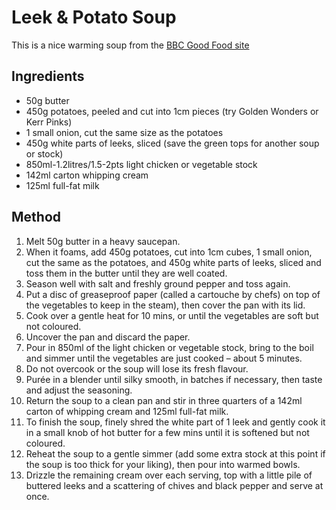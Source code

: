 # Leek & Potato Soup # 

This is a nice warming soup from the [BBC Good Food site](https://www.bbcgoodfood.com/recipes/leek-potato-soup)

## Ingredients ## 

- 50g butter
- 450g potatoes, peeled and cut into 1cm pieces (try Golden Wonders or Kerr Pinks)
- 1 small onion, cut the same size as the potatoes
- 450g white parts of leeks, sliced (save the green tops for another soup or stock)
- 850ml-1.2litres/1.5-2pts light chicken or vegetable stock
- 142ml carton whipping cream
- 125ml full-fat milk

## Method ## 

1. Melt 50g butter in a heavy saucepan. 
1. When it foams, add 450g potatoes, cut into 1cm cubes, 1 small onion, cut the same as the potatoes, and 450g white parts of leeks, sliced and toss them in the butter until they are well coated.
1. Season well with salt and freshly ground pepper and toss again.
1. Put a disc of greaseproof paper (called a cartouche by chefs) on top of the vegetables to keep in the steam), then cover the pan with its lid.
1. Cook over a gentle heat for 10 mins, or until the vegetables are soft but not coloured.
1. Uncover the pan and discard the paper.
1. Pour in 850ml of the light chicken or vegetable stock, bring to the boil and simmer until the vegetables are just cooked – about 5 minutes.
1. Do not overcook or the soup will lose its fresh flavour.
1. Purée in a blender until silky smooth, in batches if necessary, then taste and adjust the seasoning.
1. Return the soup to a clean pan and stir in three quarters of a 142ml carton of whipping cream and 125ml full-fat milk.
1. To finish the soup, finely shred the white part of 1 leek and gently cook it in a small knob of hot butter for a few mins until it is softened but not coloured.
1. Reheat the soup to a gentle simmer (add some extra stock at this point if the soup is too thick for your liking), then pour into warmed bowls.
1. Drizzle the remaining cream over each serving, top with a little pile of buttered leeks and a scattering of chives and black pepper and serve at once.
